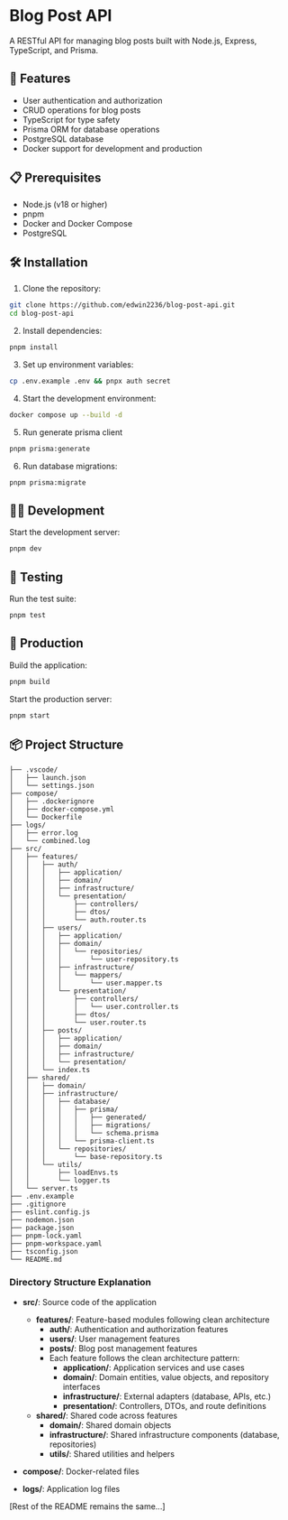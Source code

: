 # Blog Post API

A RESTful API for managing blog posts built with Node.js, Express, TypeScript, and Prisma.

## 🚀 Features

- User authentication and authorization
- CRUD operations for blog posts
- TypeScript for type safety
- Prisma ORM for database operations
- PostgreSQL database
- Docker support for development and production

## 📋 Prerequisites

- Node.js (v18 or higher)
- pnpm
- Docker and Docker Compose
- PostgreSQL

## 🛠️ Installation

1. Clone the repository:

  ```bash
  git clone https://github.com/edwin2236/blog-post-api.git
  cd blog-post-api
  ```

2. Install dependencies:

  ```bash
  pnpm install
  ```

3. Set up environment variables:

  ```bash
  cp .env.example .env && pnpx auth secret
  ```

4. Start the development environment:

  ```bash
  docker compose up --build -d
  ```

5. Run generate prisma client

  ```bash
  pnpm prisma:generate
  ```

6. Run database migrations:

  ```bash
  pnpm prisma:migrate
  ```

## 🏃‍♂️ Development

Start the development server:

```bash
pnpm dev
```

## 🧪 Testing

Run the test suite:

```bash
pnpm test
```

## 🚀 Production

Build the application:

```bash
pnpm build
```

Start the production server:

```bash
pnpm start
```

## 📦 Project Structure

```text
├── .vscode/
│   ├── launch.json
│   └── settings.json
├── compose/
│   ├── .dockerignore
│   ├── docker-compose.yml
│   └── Dockerfile
├── logs/
│   ├── error.log
│   └── combined.log
├── src/
│   ├── features/
│   │   ├── auth/
│   │   │   ├── application/
│   │   │   ├── domain/
│   │   │   ├── infrastructure/
│   │   │   └── presentation/
│   │   │       ├── controllers/
│   │   │       ├── dtos/
│   │   │       └── auth.router.ts
│   │   ├── users/
│   │   │   ├── application/
│   │   │   ├── domain/
│   │   │   │   └── repositories/
│   │   │   │       └── user-repository.ts
│   │   │   ├── infrastructure/
│   │   │   │   └── mappers/
│   │   │   │       └── user.mapper.ts
│   │   │   └── presentation/
│   │   │       ├── controllers/
│   │   │       │   └── user.controller.ts
│   │   │       ├── dtos/
│   │   │       └── user.router.ts
│   │   ├── posts/
│   │   │   ├── application/
│   │   │   ├── domain/
│   │   │   ├── infrastructure/
│   │   │   └── presentation/
│   │   └── index.ts
│   ├── shared/
│   │   ├── domain/
│   │   ├── infrastructure/
│   │   │   ├── database/
│   │   │   │   ├── prisma/
│   │   │   │   │   ├── generated/
│   │   │   │   │   ├── migrations/
│   │   │   │   │   └── schema.prisma
│   │   │   │   └── prisma-client.ts
│   │   │   └── repositories/
│   │   │       └── base-repository.ts
│   │   └── utils/
│   │       ├── loadEnvs.ts
│   │       └── logger.ts
│   └── server.ts
├── .env.example
├── .gitignore
├── eslint.config.js
├── nodemon.json
├── package.json
├── pnpm-lock.yaml
├── pnpm-workspace.yaml
├── tsconfig.json
└── README.md
```

### Directory Structure Explanation

- **src/**: Source code of the application
  - **features/**: Feature-based modules following clean architecture
    - **auth/**: Authentication and authorization features
    - **users/**: User management features
    - **posts/**: Blog post management features
    - Each feature follows the clean architecture pattern:
      - **application/**: Application services and use cases
      - **domain/**: Domain entities, value objects, and repository interfaces
      - **infrastructure/**: External adapters (database, APIs, etc.)
      - **presentation/**: Controllers, DTOs, and route definitions
  - **shared/**: Shared code across features
    - **domain/**: Shared domain objects
    - **infrastructure/**: Shared infrastructure components (database, repositories)
    - **utils/**: Shared utilities and helpers

- **compose/**: Docker-related files
- **logs/**: Application log files

[Rest of the README remains the same...]
